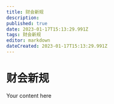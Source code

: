 ```yaml
---
title: 财会新规
description: 
published: true
date: 2023-01-17T15:13:29.991Z
tags: 财会新规
editor: markdown
dateCreated: 2023-01-17T15:13:29.991Z
---
```


# 财会新规
Your content here